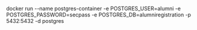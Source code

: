 docker run --name postgres-container -e POSTGRES_USER=alumni -e POSTGRES_PASSWORD=secpass -e POSTGRES_DB=alumniregistration -p 5432:5432 -d postgres